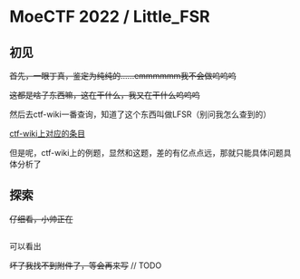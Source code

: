 # MoeCTF 2022 / Little_FSR

## 初见

~~首先，一眼丁真，鉴定为纯纯的......emmmmmm我不会做呜呜呜~~

~~这都是啥子东西嘛，这在干什么，我又在干什么呜呜呜~~

然后去ctf-wiki一番查询，知道了这个东西叫做LFSR（别问我怎么查到的）

[ctf-wiki上对应的条目](https://ctf-wiki.org/crypto/streamcipher/fsr/lfsr/)

但是呢，ctf-wiki上的例题，显然和这题，差的有亿点点远，那就只能具体问题具体分析了

## 探索

~~仔细看，小帅正在~~

```python

```

可以看出

~~坏了我找不到附件了，等会再来写~~
// TODO
